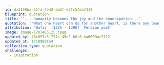 ```yaml
---
id: da5108ba-51fa-4e42-ab3f-e3fc54ea7419
blueprint: quotation
title: '"... humanity becomes the joy and the emancipation...'
quotation: '"What one heart can do for another heart, is there any beauty in the world that can match this? Brotherhood, sisterhood, humanity becomes the joy and the emancipation."'
attribution: 'Hafiz  (1325 - 1390)  Persian poet'
image: image-1707485125.jpeg
updated_by: 46c097c5-771c-49e2-b8c6-ba6009ae7172
updated_at: 1718989154
collection_type: quotation
challenges:
  - inspiration
---
```

